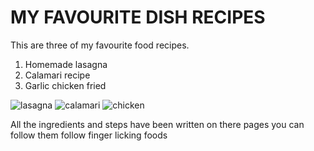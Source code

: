 # MY FAVOURITE DISH RECIPES
This are three of my favourite food recipes.
1. Homemade lasagna
2. Calamari recipe
3. Garlic chicken fried

![lasagna](lasagna.jpg)
![calamari](calamari.jpg)
![chicken](chicken.jpg)

All the ingredients and steps have been written on there pages you can follow them follow finger licking foods